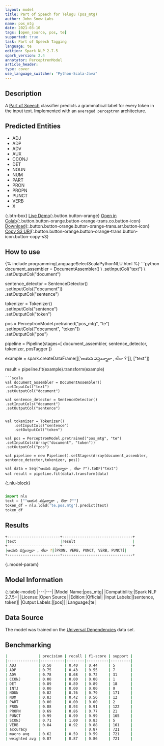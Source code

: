 ```yaml
---
layout: model
title: Part of Speech for Telugu (pos_mtg)
author: John Snow Labs
name: pos_mtg
date: 2021-03-10
tags: [open_source, pos, te]
supported: true
task: Part of Speech Tagging
language: te
edition: Spark NLP 2.7.5
spark_version: 2.4
annotator: PerceptronModel
article_header:
type: cover
use_language_switcher: "Python-Scala-Java"
---
```


## Description

A [Part of Speech](https://en.wikipedia.org/wiki/Part_of_speech) classifier predicts a grammatical label for every token in the input text. Implemented with an `averaged perceptron` architecture.

## Predicted Entities

- ADJ
- ADP
- ADV
- AUX
- CCONJ
- DET
- NOUN
- NUM
- PART
- PRON
- PROPN
- PUNCT
- VERB
- X

{:.btn-box}
[Live Demo](https://demo.johnsnowlabs.com/public/GRAMMAR_EN/){:.button.button-orange}
[Open in Colab](https://colab.research.google.com/github/JohnSnowLabs/spark-nlp-workshop/blob/master/tutorials/streamlit_notebooks/GRAMMAR_EN.ipynb){:.button.button-orange.button-orange-trans.co.button-icon}
[Download](https://s3.amazonaws.com/auxdata.johnsnowlabs.com/public/models/pos_mtg_te_2.7.5_2.4_1615400812325.zip){:.button.button-orange.button-orange-trans.arr.button-icon}
[Copy S3 URI](s3://auxdata.johnsnowlabs.com/public/models/pos_mtg_te_2.7.5_2.4_1615400812325.zip){:.button.button-orange.button-orange-trans.button-icon.button-copy-s3}

## How to use



<div class="tabs-box" markdown="1">
{% include programmingLanguageSelectScalaPythonNLU.html %}
```python
document_assembler = DocumentAssembler() \
.setInputCol("text") \
.setOutputCol("document")

sentence_detector = SentenceDetector() \
.setInputCols(["document"]) \
.setOutputCol("sentence")

tokenizer = Tokenizer()\
    .setInputCols("sentence")\
    .setOutputCol("token")

pos = PerceptronModel.pretrained("pos_mtg", "te") \
.setInputCols(["document", "token"]) \
.setOutputCol("pos")

pipeline = Pipeline(stages=[
document_assembler,
sentence_detector,
tokenizer,
posTagger
])

example = spark.createDataFrame([['ఆయన వస్తున్నారా , లేదా ?']], ["text"])

result = pipeline.fit(example).transform(example)
```
```scala
val document_assembler = DocumentAssembler()
.setInputCol("text")
.setOutputCol("document")

val sentence_detector = SentenceDetector()
.setInputCols("document")
.setOutputCol("sentence")


val tokenizer = Tokenizer()
    .setInputCols("sentence")
    .setOutputCol("token")

val pos = PerceptronModel.pretrained("pos_mtg", "te")
.setInputCols(Array("document", "token"))
.setOutputCol("pos")

val pipeline = new Pipeline().setStages(Array(document_assembler, sentence_detector,tokenizer, pos))

val data = Seq("ఆయన వస్తున్నారా , లేదా ?").toDF("text")
val result = pipeline.fit(data).transform(data)
```

{:.nlu-block}
```python

import nlu
text = [""ఆయన వస్తున్నారా , లేదా ?""]
token_df = nlu.load('te.pos.mtg').predict(text)
token_df
```
</div>

## Results

```bash
+------------------------+--------------------------------+
|text                    |result                          |
+------------------------+--------------------------------+
|ఆయన వస్తున్నారా , లేదా ?|[PRON, VERB, PUNCT, VERB, PUNCT]|
+------------------------+--------------------------------+
```

{:.model-param}
## Model Information

{:.table-model}
|---|---|
|Model Name:|pos_mtg|
|Compatibility:|Spark NLP 2.7.5+|
|License:|Open Source|
|Edition:|Official|
|Input Labels:|[sentence, token]|
|Output Labels:|[pos]|
|Language:|te|

## Data Source

The model was trained on the [Universal Dependencies](https://www.universaldependencies.org) data set.

## Benchmarking

```bash
|              | precision | recall | f1-score | support |
|--------------|-----------|--------|----------|---------|
| ADJ          | 0.50      | 0.40   | 0.44     | 5       |
| ADP          | 0.75      | 0.43   | 0.55     | 7       |
| ADV          | 0.78      | 0.68   | 0.72     | 31      |
| CCONJ        | 0.00      | 0.00   | 0.00     | 1       |
| DET          | 0.89      | 0.89   | 0.89     | 18      |
| INTJ         | 0.00      | 0.00   | 0.00     | 0       |
| NOUN         | 0.82      | 0.76   | 0.79     | 171     |
| NUM          | 0.83      | 0.42   | 0.56     | 12      |
| PART         | 0.00      | 0.00   | 0.00     | 2       |
| PRON         | 0.88      | 0.93   | 0.91     | 122     |
| PROPN        | 0.69      | 0.86   | 0.77     | 21      |
| PUNCT        | 0.99      | 0.99   | 0.99     | 165     |
| SCONJ        | 0.71      | 1.00   | 0.83     | 5       |
| VERB         | 0.84      | 0.92   | 0.88     | 161     |
| accuracy     |           |        | 0.87     | 721     |
| macro avg    | 0.62      | 0.59   | 0.59     | 721     |
| weighted avg | 0.87      | 0.87   | 0.86     | 721     |
```